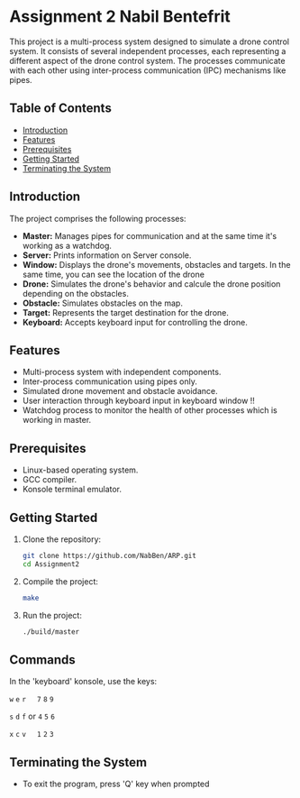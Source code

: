 # Assignment 2 Nabil Bentefrit

This project is a multi-process system designed to simulate a drone control system. It consists of several independent processes, each representing a different aspect of the drone control system. The processes communicate with each other using inter-process communication (IPC) mechanisms like pipes.

## Table of Contents
- [Introduction](#introduction)
- [Features](#features)
- [Prerequisites](#prerequisites)
- [Getting Started](#getting-started)
- [Terminating the System](#terminating-the-system)

## Introduction

The project comprises the following processes:
- **Master:** Manages pipes for communication and at the same time it's working as a watchdog.
- **Server:** Prints information on Server console.
- **Window:** Displays the drone's movements, obstacles and targets. In the same time, you can see the location of the drone
- **Drone:** Simulates the drone's behavior and calcule the drone position depending on the obstacles.
- **Obstacle:** Simulates obstacles on the map.
- **Target:** Represents the target destination for the drone.
- **Keyboard:** Accepts keyboard input for controlling the drone.

## Features

- Multi-process system with independent components.
- Inter-process communication using pipes only.
- Simulated drone movement and obstacle avoidance.
- User interaction through keyboard input in keyboard window !!
- Watchdog process to monitor the health of other processes which is working in master.

## Prerequisites

- Linux-based operating system.
- GCC compiler.
- Konsole terminal emulator.

## Getting Started

1. Clone the repository:

   ```bash
   git clone https://github.com/NabBen/ARP.git
   cd Assignment2

2. Compile the project:
   ```bash
   make
   
3. Run the project: 
   ```bash
   ./build/master

## Commands
In the 'keyboard' konsole, use the keys:  

`w` `e` `r` &nbsp; &nbsp;    `7` `8` `9`     

`s` `d` `f`  or              `4` `5` `6`     

`x` `c` `v` &nbsp; &nbsp;    `1` `2` `3`   

## Terminating the System

- To exit the program, press 'Q' key when prompted
